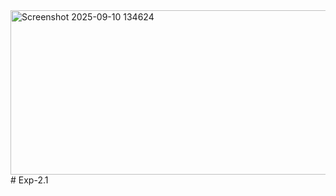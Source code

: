 <img width="1288" height="263" alt="Screenshot 2025-09-10 134624" src="https://github.com/user-attachments/assets/c36c69bd-7c39-4025-a781-111614442825" />
# Exp-2.1
